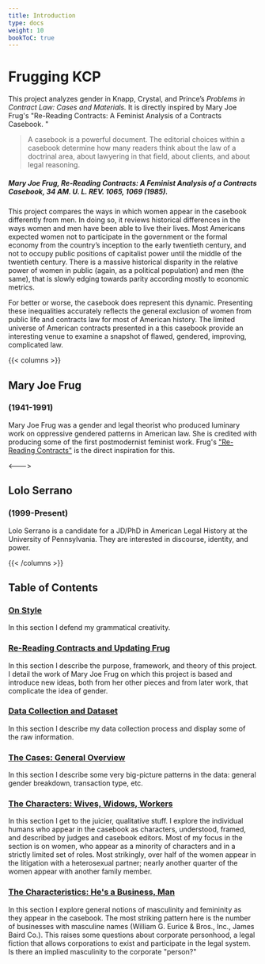 ```yaml
---
title: Introduction
type: docs
weight: 10
bookToC: true
---
```


# Frugging KCP

This project analyzes gender in Knapp, Crystal, and Prince’s *Problems in Contract Law: Cases and Materials.* It is directly inspired by Mary Joe Frug's "Re-Reading Contracts: A Feminist Analysis of a Contracts Casebook. "

> A casebook is a powerful document. The editorial choices within a casebook determine how many readers think about the law of a doctrinal area, about lawyering in that field, about clients, and about legal reasoning.

##### Mary Joe Frug, Re-Reading Contracts: A Feminist Analysis of a Contracts Casebook, 34 AM. U. L. REV. 1065, 1069 (1985).

This project compares the ways in which women appear in the casebook differently from men. In doing so, it reviews historical differences in the ways women and men have been able to live their lives. Most Americans expected women not to participate in the government or the formal economy from the country’s inception to the early twentieth century, and not to occupy public positions of capitalist power until the middle of the twentieth century. There is a massive historical disparity in the relative power of women in public (again, as a political population) and men (the same), that is slowly edging towards parity according mostly to economic metrics. 

For better or worse, the casebook does represent this dynamic. Presenting these inequalities accurately reflects the general exclusion of women from public life and contracts law for most of American history. The limited universe of American contracts presented in a this casebook provide an interesting venue to examine a snapshot of flawed, gendered, improving, complicated law.  

{{< columns >}}
## Mary Joe Frug 
### (1941-1991)

Mary Joe Frug was a gender and legal theorist who produced luminary work on oppressive gendered patterns in American law. She is credited with producing some of the first postmodernist feminist work. Frug's ["Re-Reading Contracts"](/docs/rereadingcontracts) is the direct inspiration for this. 

<--->

## Lolo Serrano
### (1999-Present)

Lolo Serrano is a candidate for a JD/PhD in American Legal History at the University of Pennsylvania. They are interested in discourse, identity, and power. 

{{< /columns >}}


## Table of Contents

### [On Style](/docs/on_style)

In this section I defend my grammatical creativity. 

### [Re-Reading Contracts and Updating Frug](/docs/rereading)

In this section I describe the purpose, framework, and theory of this project. I detail the work of Mary Joe Frug on which this project is based and introduce new ideas, both from her other pieces and from later work, that complicate the idea of gender. 

### [Data Collection and Dataset](/docs/dataset)

In this section I describe my data collection process and display some of the raw information. 

### [The Cases: General Overview](/docs/cases)

In this section I describe some very big-picture patterns in the data: general gender breakdown, transaction type, etc.

### [The Characters: Wives, Widows, Workers](/docs/characters/_index)

In this section I get to the juicier, qualitative stuff. I explore the individual humans who appear in the casebook as characters, understood, framed, and described by judges and casebook editors. Most of my focus in the section is on women, who appear as a minority of characters and in a strictly limited set of roles. Most strikingly, over half of the women appear in the litigation with a heterosexual partner; nearly another quarter of the women appear with another family member. 

### [The Characteristics: He's a Business, Man](/docs/trying)

In this section I explore general notions of masculinity and femininity as they appear in the casebook. The most striking pattern here is the number of businesses with masculine names (William G. Eurice & Bros., Inc., James Baird Co.). This raises some questions about corporate personhood, a legal fiction that allows corporations to exist and participate in the legal system. Is there an implied masculinity to the corporate "person?"
